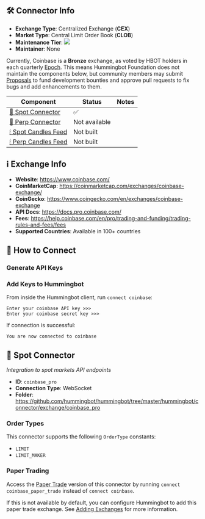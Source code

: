 ## 🛠 Connector Info

- **Exchange Type**: Centralized Exchange (**CEX**)
- **Market Type**: Central Limit Order Book (**CLOB**)
- **Maintenance Tier**: ![](https://img.shields.io/static/v1?label=Hummingbot&message=BRONZE&color=green)
- **Maintainer**: None

Currently, Coinbase is a **Bronze** exchange, as voted by HBOT holders in each quarterly [Epoch](/governance/epochs). This means Hummingbot Foundation does not maintain the components below, but community members may submit [Proposals](/governance/proposals) to fund development bounties and approve pull requests to fix bugs and add enhancements to them.

| Component | Status | Notes | 
| --------- | ------ | ----- |
| [🔀 Spot Connector](#spot-connector) | ✅ |
| [🔀 Perp Connector](#perp-connector) | Not available |
| [🕯 Spot Candles Feed](#spot-candles-feed) | Not built  | 
| [🕯 Perp Candles Feed](#perp-candles-feed) | Not built  | 

## ℹ️ Exchange Info

- **Website**: <https://www.coinbase.com/>
- **CoinMarketCap**: <https://coinmarketcap.com/exchanges/coinbase-exchange/>
- **CoinGecko**: <https://www.coingecko.com/en/exchanges/coinbase-exchange>
- **API Docs**: <https://docs.pro.coinbase.com/>
- **Fees**: <https://help.coinbase.com/en/pro/trading-and-funding/trading-rules-and-fees/fees>
- **Supported Countries**: Available in 100+ countries

## 🔑 How to Connect

### Generate API Keys


### Add Keys to Hummingbot

From inside the Hummingbot client, run `connect coinbase`:

```
Enter your coinbase API key >>>
Enter your coinbase secret key >>>
```

If connection is successful:

```
You are now connected to coinbase
```


## 🔀 Spot Connector
*Integration to spot markets API endpoints*

- **ID**: `coinbase_pro`
- **Connection Type**: WebSocket
- **Folder**: <https://github.com/hummingbot/hummingbot/tree/master/hummingbot/connector/exchange/coinbase_pro>

### Order Types

This connector supports the following `OrderType` constants:

- `LIMIT`
- `LIMIT_MAKER`

### Paper Trading

Access the [Paper Trade](/global-configs/paper-trade/) version of this connector by running `connect coinbase_paper_trade` instead of `connect coinbase`.

If this is not available by default, you can configure Hummingbot to add this paper trade exchange. See [Adding Exchanges](/global-configs/paper-trade/#adding-exchanges) for more information.
